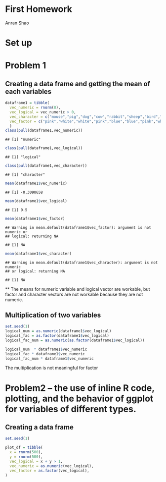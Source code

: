 First Homework
================
Anran Shao

# Set up

# Problem 1

## Creating a data frame and getting the mean of each variables

``` r
dataframe1 = tibble(
  vec_numeric = rnorm(8),
  vec_logical = vec_numeric > 0,
  vec_character = c("mouse","pig","dog","cow","rabbit","sheep","bird","penguin"),
  vec_factor = c("pink","white","white","pink","blue","blue","pink","white"),
  )
class(pull(dataframe1,vec_numeric))
```

    ## [1] "numeric"

``` r
class(pull(dataframe1,vec_logical))
```

    ## [1] "logical"

``` r
class(pull(dataframe1,vec_character))
```

    ## [1] "character"

``` r
mean(dataframe1$vec_numeric)
```

    ## [1] -0.3090658

``` r
mean(dataframe1$vec_logical)
```

    ## [1] 0.5

``` r
mean(dataframe1$vec_factor)
```

    ## Warning in mean.default(dataframe1$vec_factor): argument is not numeric or
    ## logical: returning NA

    ## [1] NA

``` r
mean(dataframe1$vec_character)
```

    ## Warning in mean.default(dataframe1$vec_character): argument is not numeric
    ## or logical: returning NA

    ## [1] NA

\*\* The means for numeric variable and logical vector are workable, but
factor and character vectors are not workable because they are not
numeric.

## Multiplication of two variables

``` r
set.seed(1)
logical_num = as.numeric(dataframe1$vec_logical)
logical_fac = as.factor(dataframe1$vec_logical)
logical_fac_num = as.numeric(as.factor(dataframe1$vec_logical))

logical_num  * dataframe1$vec_numeric
logical_fac * dataframe1$vec_numeric
logical_fac_num * dataframe1$vec_numeric
```

The multiplication is not meaningful for
factor

# Problem2 – the use of inline R code, plotting, and the behavior of ggplot for variables of different types.

## Creating a data frame

``` r
set.seed(1)

plot_df = tibble(
  x = rnorm(500),
  y = rnorm(500),
  vec_logical = x + y > 1,
  vec_numeric = as.numeric(vec_logical),
  vec_factor = as.factor(vec_logical),
)
```
